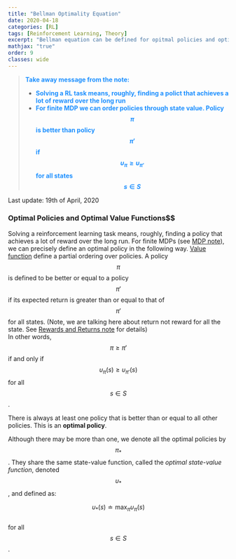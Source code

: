 ```yaml
---
title: "Bellman Optimality Equation"
date: 2020-04-18
categories: [RL]
tags: [Reinforcement Learning, Theory]
excerpt: "Bellman equation can be defined for opitmal policies and optimal value functions. Searching for optimality is what solving RL task means."
mathjax: "true"
order: 9
classes: wide
---
```


> <span style="color:dodgerblue">**Take away message from the note:**</span>
> * <span style="color:dodgerblue">**Solving a RL task means, roughly, finding a polict that achieves a lot of reward over the long run**</span>
> * <span style="color:dodgerblue">**For finite MDP we can order policies through state value. Policy $$\pi$$ is better than policy $$\pi'$$ if $$\upsilon_{\pi}\ge\upsilon_{\pi'}$$ for all states $$s\in S$$**</span>

Last update: 19th of April, 2020

### Optimal Policies and Optimal Value Functions$$

Solving a reinforcement learning task means, roughly, finding a policy that achieves a lot of reward over the long run. For finite MDPs (see [MDP note](http://www.damiankolmas.com/rl/Marcov-Decission-Process/#)), we can precisely define an optimal policy in the following way. [Value function](http://www.damiankolmas.com/rl/Value-functions-and-policies/#) define a partial ordering over policies. A policy $$\pi$$ is defined to be better or equal to a policy $$\pi'$$ if its expected return is greater than or equal to that of $$\pi'$$ for all states. (Note, we are talking here about return not reward for all the state. See [Rewards and Returns note](http://www.damiankolmas.com/rl/Rewards/#) for details)  
In other words, $$\pi\ge\pi'$$ if and only if $$\upsilon_{\pi}(s)\ge\upsilon_{\pi'}(s)$$ for all $$s\in S$$.

There is always at least one policy that is better than or equal to all other policies. This is an **optimal policy**.

Although there may be more than one, we denote all the optimal policies by $$\pi_{*}$$. They share the same state-value function, called the *optimal state-value function*, denoted $$\upsilon_{*}$$, and defined as:

$$\upsilon_{*}(s) \doteq \max_{\pi}\upsilon_{\pi}(s)$$  
for all $$s\in S$$.
